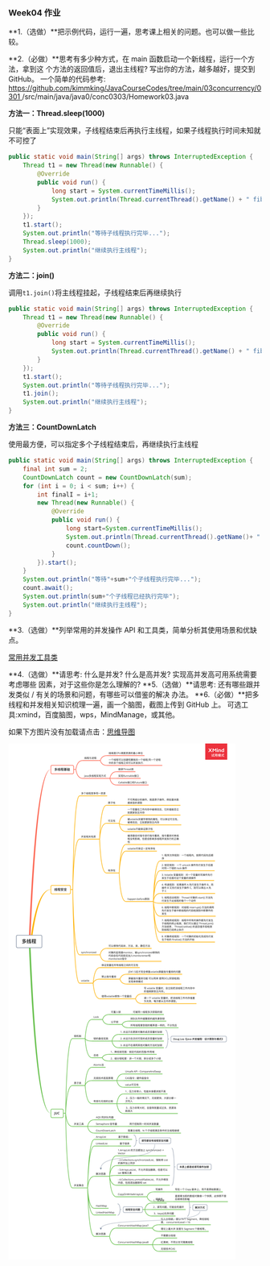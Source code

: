 ### Week04 作业

**1.（选做）**把示例代码，运行一遍，思考课上相关的问题。也可以做一些比较。

**2.（必做）**思考有多少种方式，在 main 函数启动一个新线程，运行一个方法，拿到这
个方法的返回值后，退出主线程? 写出你的方法，越多越好，提交到 GitHub。
一个简单的代码参考: [ https://github.com/kimmking/JavaCourseCodes/tree/main/03concurrency/0301 ](https://github.com/kimmking/JavaCourseCodes/tree/main/03concurrency/0301)/src/main/java/java0/conc0303/Homework03.java

**方法一：Thread.sleep(1000)**

只能“表面上”实现效果，子线程结束后再执行主线程，如果子线程执行时间未知就不可控了

```java
public static void main(String[] args) throws InterruptedException {
    Thread t1 = new Thread(new Runnable() {
        @Override
        public void run() {
            long start = System.currentTimeMillis();
            System.out.println(Thread.currentThread().getName() + " fibo(" + 10 + ")=" + MathUtil.fibo(10) + " 使用时间：" + (System.currentTimeMillis() - start) + " ms");
        }
    });
    t1.start();
    System.out.println("等待子线程执行完毕...");
    Thread.sleep(1000);
    System.out.println("继续执行主线程");
}
```

**方法二：join()**

调用`t1.join()`将主线程挂起，子线程结束后再继续执行

```java
public static void main(String[] args) throws InterruptedException {
    Thread t1 = new Thread(new Runnable() {
        @Override
        public void run() {
            long start = System.currentTimeMillis();
            System.out.println(Thread.currentThread().getName() + " fibo(15)=" + MathUtil.fibo(15) + " 使用时间：" + (System.currentTimeMillis() - start) + " ms");
        }
    });
    t1.start();
    System.out.println("等待子线程执行完毕...");
    t1.join();
    System.out.println("继续执行主线程");
}
```

**方法三：CountDownLatch**

使用最方便，可以指定多个子线程结束后，再继续执行主线程

```java
public static void main(String[] args) throws InterruptedException {
    final int sum = 2;
    CountDownLatch count = new CountDownLatch(sum);
    for (int i = 0; i < sum; i++) {
        int finalI = i+1;
        new Thread(new Runnable() {
            @Override
            public void run() {
                long start=System.currentTimeMillis();
                System.out.println(Thread.currentThread().getName()+ " fibo("+finalI*15+")=" + MathUtil.fibo(finalI*15) + " 使用时间："+ (System.currentTimeMillis()-start) + " ms");
                count.countDown();
            }
        }).start();
    }
    System.out.println("等待"+sum+"个子线程执行完毕...");
    count.await();
    System.out.println(sum+"个子线程已经执行完毕");
    System.out.println("继续执行主线程");
}
```

**3.（选做）**列举常用的并发操作 API 和工具类，简单分析其使用场景和优缺点。

[常用并发工具类](https://www.jianshu.com/p/3cdeda81c517)

**4.（选做）**请思考: 什么是并发? 什么是高并发? 实现高并发高可用系统需要考虑哪些 因素，对于这些你是怎么理解的?
**5.（选做）**请思考: 还有哪些跟并发类似 / 有关的场景和问题，有哪些可以借鉴的解决 办法。
**6.（必做）**把多线程和并发相关知识梳理一遍，画一个脑图，截图上传到 GitHub 上。 可选工具:xmind，百度脑图，wps，MindManage，或其他。

如果下方图片没有加载请点击：[思维导图](https://github.com/SkyMing1024/java-advanced-exercise/blob/main/Homework/week04(concurrency)/concurrent.png)

![](concurrent.png)

